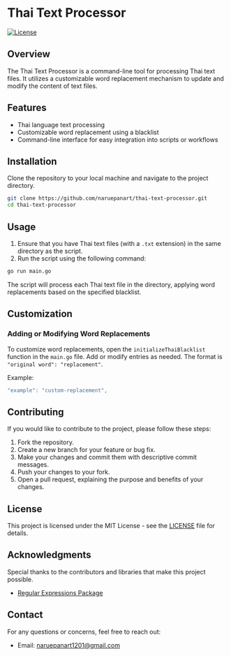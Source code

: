 # Thai Text Processor

[![License](https://img.shields.io/badge/License-MIT-blue.svg)](LICENSE)

## Overview

The Thai Text Processor is a command-line tool for processing Thai text files. It utilizes a customizable word replacement mechanism to update and modify the content of text files.

## Features

- Thai language text processing
- Customizable word replacement using a blacklist
- Command-line interface for easy integration into scripts or workflows

## Installation

Clone the repository to your local machine and navigate to the project directory.

```bash
git clone https://github.com/naruepanart/thai-text-processor.git
cd thai-text-processor
```

## Usage

1. Ensure that you have Thai text files (with a `.txt` extension) in the same directory as the script.
2. Run the script using the following command:

```bash
go run main.go
```

The script will process each Thai text file in the directory, applying word replacements based on the specified blacklist.

## Customization

### Adding or Modifying Word Replacements

To customize word replacements, open the `initializeThaiBlacklist` function in the `main.go` file. Add or modify entries as needed. The format is `"original word": "replacement"`.

Example:

```go
"example": "custom-replacement",
```

## Contributing

If you would like to contribute to the project, please follow these steps:

1. Fork the repository.
2. Create a new branch for your feature or bug fix.
3. Make your changes and commit them with descriptive commit messages.
4. Push your changes to your fork.
5. Open a pull request, explaining the purpose and benefits of your changes.

## License

This project is licensed under the MIT License - see the [LICENSE](LICENSE) file for details.

## Acknowledgments

Special thanks to the contributors and libraries that make this project possible.

- [Regular Expressions Package](https://golang.org/pkg/regexp/)

## Contact

For any questions or concerns, feel free to reach out:

- Email: naruepanart1201@gmail.com